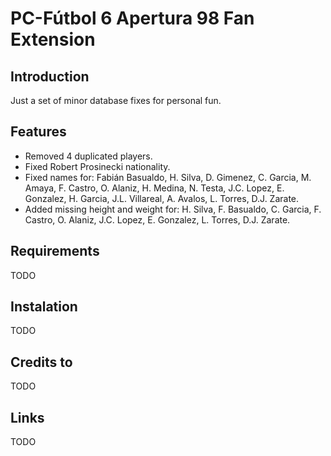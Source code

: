 # PC-Fútbol 6 Apertura 98 Fan Extension

## Introduction

Just a set of minor database fixes for personal fun.

## Features

* Removed 4 duplicated players.
* Fixed Robert Prosinecki nationality.
* Fixed names for: Fabián Basualdo, H. Silva, D. Gimenez, C. Garcia, M. Amaya, F. Castro, O. Alaniz, H. Medina, N. Testa, J.C. Lopez, E. Gonzalez, H. Garcia, J.L. Villareal, A. Avalos, L. Torres, D.J. Zarate.
* Added missing height and weight for: H. Silva, F. Basualdo, C. Garcia, F. Castro, O. Alaniz, J.C. Lopez, E. Gonzalez, L. Torres, D.J. Zarate.

## Requirements

TODO

## Instalation

TODO

## Credits to

TODO

## Links

TODO